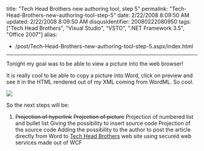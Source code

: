 title: "Tech Head Brothers new authoring tool, step 5"
permalink: "Tech-Head-Brothers-new-authoring-tool-step-5"
date: 2/22/2008 8:09:50 AM
updated: 2/22/2008 8:09:50 AM
disqusIdentifier: 20080222080950
tags: ["Tech Head Brothers", "Visual Studio", "VSTO", ".NET Framework 3.5", "Office 2007"]
alias:
 - /post/Tech-Head-Brothers-new-authoring-tool-step-5.aspx/index.html
---
Tonight my goal was to be able to view a picture into the web browser!

It is really cool to be able to copy a picture into Word, click on preview and see it in the HTML rendered out of my XML coming from WordML. So cool.
<!-- more -->

![](http://farm3.static.flickr.com/2015/2282787380_25247ed7e0_o.jpg) 

So the next steps will be: 

1.  <strike>Projection of hyperlink</strike>  <strike>Projection of picture</strike>  Projection of numbered list and bullet list  Giving the possibility to insert source code  Projection of the source code  Adding the possibility to the author to post the article directly from Word to [Tech Head Brothers](http://www.techheadbrothers.com/) web site using secured web services made out of WCF
